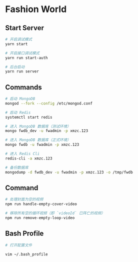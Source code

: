 # Fashion World

## Start Server

```bash
# 开启调试模式
yarn start

# 开启接口调试模式
yarn run start-auth

# 后台启动
yarn run server
```

## Commands

```bash
# 启动 MongoDB
mongod --fork --config /etc/mongod.conf

# 启动 Redis
systemctl start redis

# 进入 MongoDB 数据库（测试环境）
mongo fwdb_dev -u fwadmin -p xmzc.123

# 进入 MongoDB 数据库（正式环境）
mongo fwdb -u fwadmin -p xmzc.123

# 进入 Redis Cli
redis-cli -a xmzc.123

# 备份数据库
mongodump -d fwdb_dev -u fwadmin -p xmzc.123 -o /tmp/fwdb
```

## Command

```bash
# 处理封面为空的视频
npm run handle-empty-cover-video

# 移除所有空的循环视频（即 `videoId` 已阵亡的视频）
npm run remove-empty-loop-video
```

## Bash Profile

```bash
# 打开配置文件

vim ~/.bash_profile
```
